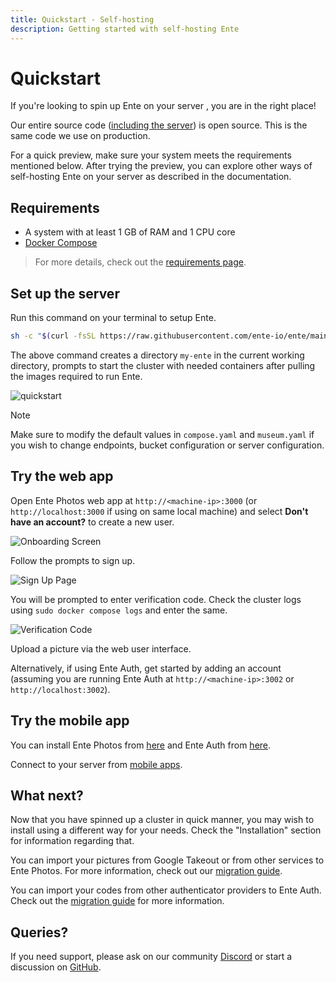 ```yaml
---
title: Quickstart - Self-hosting
description: Getting started with self-hosting Ente
---
```


# Quickstart

If you're looking to spin up Ente on your server , you are in the right place!

Our entire source code ([including the server](https://ente.io/blog/open-sourcing-our-server/))
is open source. This is the same code we use on production.

For a quick preview, make sure your system meets the requirements mentioned below. After trying the preview, you can explore other ways of self-hosting Ente on your server as described in the documentation.

## Requirements

- A system with at least 1 GB of RAM and 1 CPU core
- [Docker Compose](https://docs.docker.com/compose/)

> For more details, check out the
> [requirements page](/self-hosting/installation/requirements).

## Set up the server

Run this command on your terminal to setup Ente.

```sh
sh -c "$(curl -fsSL https://raw.githubusercontent.com/ente-io/ente/main/server/quickstart.sh)"
```

The above command creates a directory `my-ente` in the current working
directory, prompts to start the cluster with needed containers after pulling the images required to run Ente.

![quickstart](/quickstart.png)

> [!NOTE]
> Make sure to modify the default values in `compose.yaml` and `museum.yaml`
> if you wish to change endpoints, bucket configuration or server configuration.

## Try the web app

Open Ente Photos web app at `http://<machine-ip>:3000` (or `http://localhost:3000` if
using on same local machine) and select **Don't have an account?** to create a
new user.

![Onboarding Screen](/onboarding.png)

Follow the prompts to sign up.

![Sign Up Page](/sign-up.png)

You will be prompted to enter verification code. Check the cluster logs using `sudo docker compose logs` and enter the same.

![Verification Code](/otp.png)

Upload a picture via the web user interface.

Alternatively, if using Ente Auth, get started by adding an account (assuming you are running Ente Auth at `http://<machine-ip>:3002` or `http://localhost:3002`).

## Try the mobile app

You can install Ente Photos from [here](/photos/faq/installing) and Ente Auth from [here](/auth/faq/installing).

Connect to your server from [mobile apps](/self-hosting/installation/post-install/#step-6-configure-apps-to-use-your-server).

## What next?

Now that you have spinned up a cluster in quick manner, you may wish to install using a different way for your needs. Check the "Installation" section for information regarding that.

You can import your pictures from Google Takeout or from other services to Ente Photos. For more information, check out our [migration guide](/photos/migration/).

You can import your codes from other authenticator providers to Ente Auth. Check out the [migration guide](/auth/migration/) for more information.

## Queries?

If you need support, please ask on our community
[Discord](https://ente.io/discord) or start a discussion on
[GitHub](https://github.com/ente-io/ente/discussions/).
